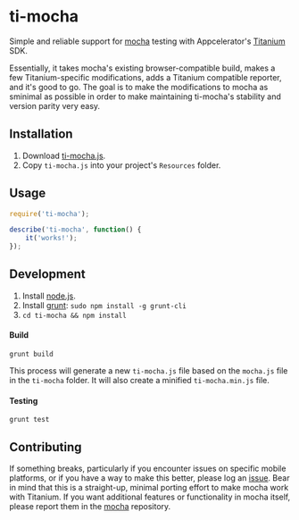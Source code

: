 # ti-mocha

Simple and reliable support for [mocha](https://github.com/visionmedia/mocha) testing with Appcelerator's [Titanium](http://www.appcelerator.com/titanium/) SDK.

Essentially, it takes mocha's existing browser-compatible build, makes a few Titanium-specific modifications, adds a Titanium compatible reporter, and it's good to go. The goal is to make the modifications to mocha as sminimal as possible in order to make maintaining ti-mocha's stability and version parity very easy.

## Installation

1. Download [ti-mocha.js](downloads).
2. Copy `ti-mocha.js` into your project's `Resources` folder.

## Usage

```javascript
require('ti-mocha');

describe('ti-mocha', function() {
	it('works!');
});
```

## Development

1. Install [node.js]().
2. Install [grunt](): `sudo npm install -g grunt-cli`
3. `cd ti-mocha && npm install`

#### Build

```
grunt build
```

This process will generate a new `ti-mocha.js` file based on the `mocha.js` file in the `ti-mocha` folder. It will also create a minified `ti-mocha.min.js` file.

#### Testing

```
grunt test
```

## Contributing

If something breaks, particularly if you encounter issues on specific mobile platforms, or if you have a way to make this better, please log an [issue](https://github.com/tonylukasavage/ti-mocha/issues). Bear in mind that this is a straight-up, minimal porting effort to make mocha work with Titanium. If you want additional features or functionality in mocha itself, please report them in the [mocha](https://github.com/visionmedia/mocha) repository.
